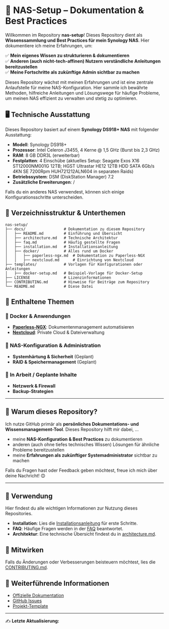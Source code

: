 # 📖 NAS-Setup – Dokumentation & Best Practices

Willkommen im Repository **nas-setup**! Dieses Repository dient als **Wissenssammlung und Best Practices für mein Synology NAS**. Hier dokumentiere ich meine Erfahrungen, um:

✅ **Mein eigenes Wissen zu strukturieren & dokumentieren**\
✅ **Anderen (auch nicht-tech-affinen) Nutzern verständliche Anleitungen bereitzustellen**\
✅ **Meine Fortschritte als zukünftige Admin sichtbar zu machen**

Dieses Repository wächst mit meinen Erfahrungen und ist eine zentrale Anlaufstelle für meine NAS-Konfiguration. Hier sammle ich bewährte Methoden, hilfreiche Anleitungen und Lösungswege für häufige Probleme, um meinen NAS effizient zu verwalten und stetig zu optimieren.

## 🖥 Technische Ausstattung

Dieses Repository basiert auf einem **Synology DS918+ NAS** mit folgender Ausstattung:

- **Modell**: Synology DS918+
- **Prozessor**: Intel Celeron J3455, 4 Kerne @ 1,5 GHz (Burst bis 2,3 GHz)
- **RAM**: 8 GB DDR3L (erweiterbar)
- **Festplatten**: 4 Einschübe (aktuelles Setup: Seagate Exos X16 ST12000NM001G 12TB; HGST Ultrastar HE12 12TB HDD SATA 6Gb/s 4KN SE 7200Rpm HUH721212ALN604 in separaten Raids)
- **Betriebssystem**: DSM (DiskStation Manager) 7.2
- **Zusätzliche Erweiterungen**: /

Falls du ein anderes NAS verwendest, können sich einige Konfigurationsschritte unterscheiden.

## 📂 Verzeichnisstruktur & Unterthemen

```
nas-setup/
├── docs/                 # Dokumentation zu diesem Repository
│   ├── README.md         # Einführung und Übersicht
│   ├── architecture.md   # Technische Architektur
│   ├── faq.md            # Häufig gestellte Fragen
│   ├── installation.md   # Installationsanleitung
│   ├── docker/           # Alles rund um Docker
│   │   ├── paperless-ngx.md  # Dokumentation zu Paperless-NGX
│   │   ├── nextcloud.md      # Einrichtung von Nextcloud
├── templates/            # Vorlagen für Konfigurationen oder Anleitungen
│   ├── docker-setup.md   # Beispiel-Vorlage für Docker-Setup
├── LICENSE               # Lizenzinformationen
├── CONTRIBUTING.md       # Hinweise für Beiträge zum Repository
└── README.md             # Diese Datei
```

## 📌 Enthaltene Themen

### 🔹 **Docker & Anwendungen**

- **[Paperless-NGX](docs/docker/paperless-ngx.md)**: Dokumentenmanagement automatisieren
- **[Nextcloud](docs/docker/nextcloud.md)**: Private Cloud & Dateiverwaltung

### 🔹 **NAS-Konfiguration & Administration**

- **Systemhärtung & Sicherheit** (Geplant)
- **RAID & Speichermanagement** (Geplant)

### 🚧 **In Arbeit / Geplante Inhalte**

- **Netzwerk & Firewall**
- **Backup-Strategien**

---

## 📝 Warum dieses Repository?

Ich nutze GitHub primär als **persönliches Dokumentations- und Wissensmanagement-Tool**. Dieses Repository hilft mir dabei, …

- meine **NAS-Konfiguration & Best Practices** zu dokumentieren
- anderen (auch ohne tiefes technisches Wissen) Lösungen für ähnliche Probleme bereitzustellen
- meine **Erfahrungen als zukünftiger Systemadministrator** sichtbar zu machen

Falls du Fragen hast oder Feedback geben möchtest, freue ich mich über deine Nachricht! 😊

---

## 🚀 Verwendung

Hier findest du alle wichtigen Informationen zur Nutzung dieses Repositories.

- **Installation**: Lies die [Installationsanleitung](docs/installation.md) für erste Schritte.
- **FAQ**: Häufige Fragen werden in der [FAQ](docs/faq.md) beantwortet.
- **Architektur**: Eine technische Übersicht findest du in [architecture.md](docs/architecture.md).

## 🤝 Mitwirken

Falls du Änderungen oder Verbesserungen beisteuern möchtest, lies die [CONTRIBUTING.md](CONTRIBUTING.md).

## 🔗 Weiterführende Informationen

- [Offizielle Dokumentation](#)
- [GitHub Issues](#)
- [Projekt-Template](https://github.com/steviexo/project-template)

---

✍ **Letzte Aktualisierung:**&#x20;
